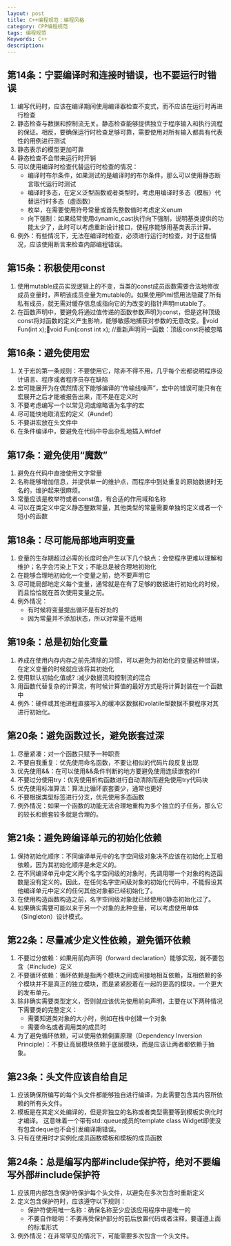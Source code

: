 ```yaml
---
layout: post
title: C++编程规范：编程风格
category: CPP编程规范
tags: 编程规范
Keywords: C++
description:
---
```

## 第14条：宁要编译时和连接时错误，也不要运行时错误
1. 编写代码时，应该在编译期间使用编译器检查不变式，而不应该在运行时再进行检查
2. 静态检查与数据和控制流无关。静态检查能够提供独立于程序输入和执行流程的保证。相反，要确保运行时检查足够可靠，需要使用对所有输入都具有代表性的用例进行测试
3. 静态表示的模型更加可靠
4. 静态检查不会带来运行时开销
5. 可以使用编译时检查代替运行时检查的情况：
    * 编译时布尔条件，如果测试的是编译时的布尔条件，那么可以使用静态断言取代运行时测试
    * 编译时多态，在定义泛型函数或者类型时，考虑用编译时多态（模板）代替运行时多态（虚函数）
    * 枚举，在需要使用符号常量或首先整数值时考虑定义enum
    * 向下强制：如果经常使用dynamic_cast执行向下强制，说明基类提供的功能太少了，此时可以考虑重新设计接口，使程序能够用基类表示计算。
6. 例外：有些情况下，无法在编译时检查，必须进行运行时检查，对于这些情况，应该使用断言来检查内部编程错误。
## 第15条：积极使用const
1. 使用mutable成员实现逻辑上的不变，当类的const成员函数需要合法地修改成员变量时，声明该成员变量为mutable的。如果使用Piml惯用法隐藏了所有私有成员，就无需对缓存信息或指向它的为改变的指针声明mutable了。
2. 在函数声明中，要避免将通过值传递的函数参数声明为const，但是这种顶级const将对函数的定义产生影响，能够敏感地捕获对参数的无意改变。void Fun(int x);void Fun(const int x);  //重新声明同一函数：顶级const将被忽略
## 第16条：避免使用宏
1. 关于宏的第一条规则：不要使用它，除非不得不用，几乎每个宏都说明程序设计语言、程序或者程序员存在缺陷
2. 宏可能展开为在偶然情况下能够编译的“传输线噪声”，宏中的错误可能只有在宏展开之后才能被报告出来，而不是在定义时
3. 不要考虑编写一个以常见词或缩略语为名字的宏
4. 尽可能快地取消宏的定义（#undef）
5. 不要讲宏放在头文件中
6. 在条件编译中，要避免在代码中导出杂乱地插入#ifdef
## 第17条：避免使用“魔数”
1. 避免在代码中直接使用文字常量
2. 名称能够增加信息，并提供单一的维护点，而程序中到处重复的原始数据时无名的，维护起来很麻烦。
3. 常量应该是枚举符或者const值，有合适的作用域和名称
4. 可以在类定义中定义静态整数常量，其他类型的常量需要单独的定义或者一个短小的函数
## 第18条：尽可能局部地声明变量
1. 变量的生存期超过必需的长度时会产生以下几个缺点：会使程序更难以理解和维护；名字会污染上下文；不能总是被合理地初始化
2. 在能够合理地初始化一个变量之前，绝不要声明它
3. 尽可能局部地定义每个变量，通常就是在有了足够的数据进行初始化的时候，而且恰恰就在首次使用变量之前。
4. 例外情况：
    * 有时候将变量提出循环是有好处的
    * 因为常量并不添加状态，所以对常量不适用
## 第19条：总是初始化变量
1. 养成在使用内存内存之前先清除的习惯，可以避免为初始化的变量这种错误，在定义变量的时候就应该将其初始化
2. 使用默认初始化值或? :减少数据流和控制流的混合
3. 用函数代替复杂的计算流，有时候计算值的最好方式是将计算封装在一个函数中
4. 例外：硬件或其他进程直接写入的缓冲区数据和volatile型数据不要程序对其进行初始化。
## 第20条：避免函数过长，避免嵌套过深
1. 尽量紧凑：对一个函数只赋予一种职责
2. 不要自我重复：优先使用命名函数，不要让相似的代码片段反复出现
3. 优先使用&&：在可以使用&&条件判断的地方要避免使用连续嵌套的if
4. 不要过分使用try：优先使用析构函数进行自动清除而避免使用try代码块
5. 优先使用标准算法：算法比循环嵌套要少，通常也更好
6. 不要根据类型标签进行分支，优先使用多态函数
7. 例外情况：如果一个函数的功能无法合理地重构为多个独立的子任务，那么它的较长和嵌套较多就是合理的。
## 第21条：避免跨编译单元的初始化依赖
1. 保持初始化顺序：不同编译单元中的名字空间级对象决不应该在初始化上互相依赖，因为其初始化顺序是未定义的。
2. 在不同编译单元中定义两个名字空间级的对象时，先调用哪一个对象的构造函数是没有定义的。因此，在任何名字空间级对象的初始化代码中，不能假设其他编译单元中定义的任何其他对象都已经初始化了。
3. 在使用构造函数构造之前，名字空间级对象就已经使用0静态初始化过了。
4. 如果确实需要可能以来于另一个对象的此种变量，可以考虑使用单体（Singleton）设计模式。
## 第22条：尽量减少定义性依赖，避免循环依赖
1. 不要过分依赖：如果用前向声明（forward declaration）能够实现，就不要包含（#include）定义
2. 不要循环依赖：循环依赖是指两个模块之间或间接地相互依赖，互相依赖的多个模块并不是真正的独立模块，而是紧紧胶着在一起的更高的模块，一个更大的发布单元。
3. 除非确实需要类型定义，否则就应该优先使用前向声明，主要在以下两种情况下需要类的完整定义：
    * 需要知道类对象的大小时，例如在栈中创建一个对象
    * 需要命名或者调用类的成员时
4. 为了避免循环依赖，可以使用依赖倒置原理（Dependency Inversion Principle）：不要让高层模块依赖于底层模块，而是应该让两者都依赖于抽象。
## 第23条：头文件应该自给自足
1. 应该确保所编写的每个头文件都能够独自进行编译，为此需要包含其内容所依赖的所有头文件。
2. 模板是在其定义处编译的，但是非独立的名称或者类型需要等到模板实例化时才编译。  这意味着一个带有std::queue<T>成员的template<class T> class Widget即使没有包含deque也不会引发编译期错误。
3. 只有在使用时才实例化成员函数模板和模板的成员函数
## 第24条：总是编写内部#include保护符，绝对不要编写外部#include保护符
1. 应该用内部包含保护符保护每个头文件，以避免在多次包含时重新定义
2. 定义包含保护符时，应该遵守以下规则：
    * 保护符使用唯一名称：确保名称至少应该应用程序中是唯一的
    * 不要自作聪明：不要再受保护部分的前后放置代码或者注释，要谨遵上面的标准形式
3. 例外情况：在非常罕见的情况下，可能需要多次包含一个头文件。
